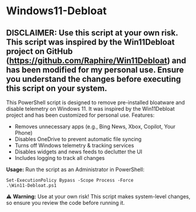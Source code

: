 # Windows11-Debloat

## DISCLAIMER: Use this script at your own risk. This script was inspired by the Win11Debloat project on GitHub (https://github.com/Raphire/Win11Debloat) and has been modified for my personal use. Ensure you understand the changes before executing this script on your system.

This PowerShell script is designed to remove pre-installed bloatware and disable telemetry on Windows 11. It was inspired by the Win11Debloat project and has been customized for personal use.
Features:

* Removes unnecessary apps (e.g., Bing News, Xbox, Copilot, Your Phone)
* Disables OneDrive to prevent automatic file syncing
* Turns off Windows telemetry & tracking services
* Disables widgets and news feeds to declutter the UI
* Includes logging to track all changes

**Usage:**
Run the script as an Administrator in PowerShell:
```
Set-ExecutionPolicy Bypass -Scope Process -Force
.\Win11-Debloat.ps1
```
 ⚠ **Warning:** Use at your own risk! This script makes system-level changes, so ensure you review the code before running it.
